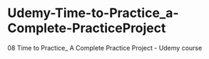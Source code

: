 # Udemy-Time-to-Practice_a-Complete-PracticeProject
08 Time to Practice_ A Complete Practice Project - Udemy course
